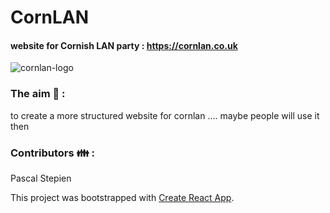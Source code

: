# CornLAN
#### website for Cornish LAN party : https://cornlan.co.uk 
![cornlan-logo](https://https://imgur.com/a/ZwuGOcH)

### The aim  :dart: :
to create a more structured website for cornlan .... maybe people will use it then 

### Contributors  :family: :
Pascal Stepien

This project was bootstrapped with [Create React App](https://github.com/facebook/create-react-app).
